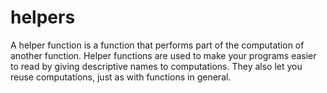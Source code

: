 # helpers
A helper function is a function that performs part of the computation of another function. Helper functions are used to make your programs easier to read by giving descriptive names to computations. They also let you reuse computations, just as with functions in general.
